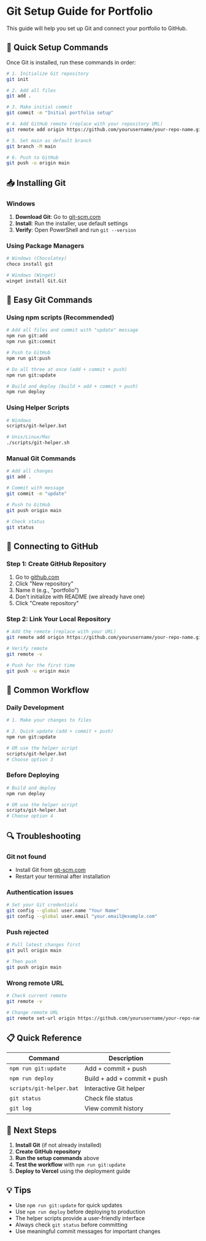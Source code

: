 # Git Setup Guide for Portfolio

This guide will help you set up Git and connect your portfolio to GitHub.

## 🚀 Quick Setup Commands

Once Git is installed, run these commands in order:

```bash
# 1. Initialize Git repository
git init

# 2. Add all files
git add .

# 3. Make initial commit
git commit -m "Initial portfolio setup"

# 4. Add GitHub remote (replace with your repository URL)
git remote add origin https://github.com/yourusername/your-repo-name.git

# 5. Set main as default branch
git branch -M main

# 6. Push to GitHub
git push -u origin main
```

## 📥 Installing Git

### Windows
1. **Download Git**: Go to [git-scm.com](https://git-scm.com)
2. **Install**: Run the installer, use default settings
3. **Verify**: Open PowerShell and run `git --version`

### Using Package Managers
```bash
# Windows (Chocolatey)
choco install git

# Windows (Winget)
winget install Git.Git
```

## 🔧 Easy Git Commands

### Using npm scripts (Recommended)
```bash
# Add all files and commit with "update" message
npm run git:add
npm run git:commit

# Push to GitHub
npm run git:push

# Do all three at once (add + commit + push)
npm run git:update

# Build and deploy (build + add + commit + push)
npm run deploy
```

### Using Helper Scripts
```bash
# Windows
scripts/git-helper.bat

# Unix/Linux/Mac
./scripts/git-helper.sh
```

### Manual Git Commands
```bash
# Add all changes
git add .

# Commit with message
git commit -m "update"

# Push to GitHub
git push origin main

# Check status
git status
```

## 🔗 Connecting to GitHub

### Step 1: Create GitHub Repository
1. Go to [github.com](https://github.com)
2. Click "New repository"
3. Name it (e.g., "portfolio")
4. Don't initialize with README (we already have one)
5. Click "Create repository"

### Step 2: Link Your Local Repository
```bash
# Add the remote (replace with your URL)
git remote add origin https://github.com/yourusername/your-repo-name.git

# Verify remote
git remote -v

# Push for the first time
git push -u origin main
```

## 📝 Common Workflow

### Daily Development
```bash
# 1. Make your changes to files

# 2. Quick update (add + commit + push)
npm run git:update

# OR use the helper script
scripts/git-helper.bat
# Choose option 3
```

### Before Deploying
```bash
# Build and deploy
npm run deploy

# OR use the helper script
scripts/git-helper.bat
# Choose option 4
```

## 🔍 Troubleshooting

### Git not found
- Install Git from [git-scm.com](https://git-scm.com)
- Restart your terminal after installation

### Authentication issues
```bash
# Set your Git credentials
git config --global user.name "Your Name"
git config --global user.email "your.email@example.com"
```

### Push rejected
```bash
# Pull latest changes first
git pull origin main

# Then push
git push origin main
```

### Wrong remote URL
```bash
# Check current remote
git remote -v

# Change remote URL
git remote set-url origin https://github.com/yourusername/your-repo-name.git
```

## 📋 Quick Reference

| Command | Description |
|---------|-------------|
| `npm run git:update` | Add + commit + push |
| `npm run deploy` | Build + add + commit + push |
| `scripts/git-helper.bat` | Interactive Git helper |
| `git status` | Check file status |
| `git log` | View commit history |

## 🎯 Next Steps

1. **Install Git** (if not already installed)
2. **Create GitHub repository**
3. **Run the setup commands** above
4. **Test the workflow** with `npm run git:update`
5. **Deploy to Vercel** using the deployment guide

## 💡 Tips

- Use `npm run git:update` for quick updates
- Use `npm run deploy` before deploying to production
- The helper scripts provide a user-friendly interface
- Always check `git status` before committing
- Use meaningful commit messages for important changes 